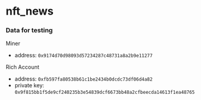 # nft_news

### Data for testing

Miner
- address: `0x9174d70d98093d57234287c48731a8a2b9e11277`
  
Rich Account
- address: `0xfb597fa80538b61c1be2434b0dcdc73df06d4a82`
- private key: `0x9f815bb1f5de9cf240235b3e54839dcf6673bb48a2cfbeecda14613f1ea48765`
